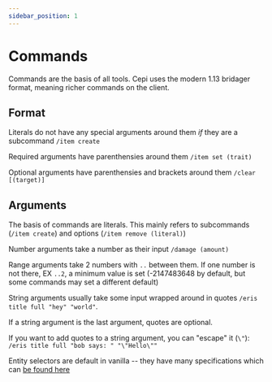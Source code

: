```yaml
---
sidebar_position: 1
---
```

# Commands

Commands are the basis of all tools. Cepi uses the modern 1.13 bridager format, meaning richer commands on the client.

## Format

Literals do not have any special arguments around them *if* they are a subcommand `/item create`

Required arguments have parenthensies around them `/item set (trait)`

Optional arguments have parenthensies and brackets around them `/clear [(target)]`

## Arguments

The basis of commands are literals. This mainly refers to subcommands (`/item create`) and options (`/item remove (literal)`)

Number arguments take a number as their input `/damage (amount)`

Range arguments take 2 numbers with `..` between them. If one number is not there, EX `..2`, 
a minimum value is set (-2147483648 by default, but some commands may set a different default)

String arguments usually take some input wrapped around in quotes `/eris title full "hey" "world"`.

If a string argument is the last argument, quotes are optional.

If you want to add quotes to a string argument, you can "escape" it (`\"`): `/eris title full "bob says: " "\"Hello\""`

Entity selectors are default in vanilla -- they have many specifications which can [be found here](https://minecraft.fandom.com/wiki/Target_selectors)